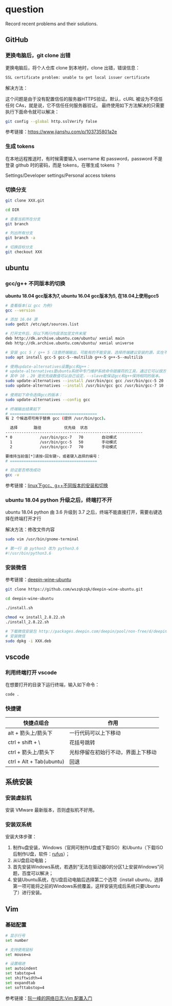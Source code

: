 # question
Record recent problems and their solutions.

## GitHub

### 更换电脑后，git clone 出错

更换电脑后，将个人仓库 clone 到本地时，clone 出错，错误信息：

```bash
SSL certificate problem: unable to get local issuer certificate
```

解决方法：

这个问题是由于没有配置信任的服务器HTTPS验证。默认，cURL 被设为不信任任何 CAs，就是说，它不信任任何服务器验证。
最终使用如下方法解决的只需要执行下面命令就可以解决：

```bash
git config --global http.sslVerify false
```

参考链接：https://www.jianshu.com/p/103735801a2e


### 生成 tokens

在本地远程推送时，有时候需要输入 username 和 password，password 不是登录 github 时的密码，而是 tokens，在哪生成 tokens ？

Settings/Developer settings/Personal access tokens

### 切换分支

```bash
git clone XXX.git

cd DIR

# 查看当前所在分支
git branch

# 列出所有分支
git branch -a

# 切换目标分支
git checkout XXX
```

## ubuntu

### gcc/g++ 不同版本的切换

**ubuntu 18.04 gcc版本为7, ubuntu 16.04 gcc版本为5, 在18.04上使用gcc5**

```bash
# 查看版本(以 gcc 为例)
gcc --version

# 添加 16.04 源
sudo gedit /etc/apt/sources.list

# 打开文件后，将以下两行内容添加至文件末尾
deb http://dk.archive.ubuntu.com/ubuntu/ xenial main
deb http://dk.archive.ubuntu.com/ubuntu/ xenial universe

# 安装 gcc 5 / g++ 5（注意终端输出，可能有的不能安装，选择终端建议安装的源，实在不行的就不安装）
sudo apt install gcc-5 gcc-5--multilib g++-5 g++-5--multilib

# 使用update-alternatives设置gcc和g++：
# update-alternatives是ubuntu系统中专门维护系统命令链接符的工具，通过它可以很方便的设置系统默认使用哪个命令、哪个软件版本。
# 其中 10 ，20 是优先级数值可以自己设定，--slave能保证gcc和g++保持相同的版本。
sudo update-alternatives --install /usr/bin/gcc gcc /usr/bin/gcc-5 20 --slave /usr/bin/g++ g++ /usr/bin/g++-5
sudo update-alternatives --install /usr/bin/gcc gcc /usr/bin/gcc-7 10 --slave /usr/bin/g++ g++ /usr/bin/g++-7

# 使用如下命令选择gcc的版本：
sudo update-alternatives --config gcc

# 终端输出结果如下
# ======================================
有 2 个候选项可用于替换 gcc (提供 /usr/bin/gcc)。

  选择       路径          优先级  状态
------------------------------------------------------------
* 0            /usr/bin/gcc-7   70        自动模式
  1            /usr/bin/gcc-5   50        手动模式
  2            /usr/bin/gcc-7   70        手动模式

要维持当前值[*]请按<回车键>，或者键入选择的编号：
# ======================================

# 验证是否修改成功
gcc -v
```

参考链接：[linux下gcc、g++不同版本的安装和切换](https://www.jianshu.com/p/f66eed3a3a25)

### ubuntu 18.04 python 升级之后，终端打不开

ubuntu 18.04 python 由 3.6 升级到 3.7 之后，终端不能直接打开，需要右键选择在终端打开才行

解决方法：修改文件内容

```bash
sudo vim /usr/bin/gnome-terminal

# 第一行 由 python3 改为 python3.6
#!/usr/bin/python3.6
```

### 安装微信

参考链接：[deepin-wine-ubuntu](https://github.com/wszqkzqk/deepin-wine-ubuntu)

```bash
git clone https://github.com/wszqkzqk/deepin-wine-ubuntu.git

cd deepin-wine-ubuntu

./install.sh

chmod +x install_2.8.22.sh
./install_2.8.22.sh

# 下载微信安装包 http://packages.deepin.com/deepin/pool/non-free/d/deepin.com.wechat/
# 安装微信
sudo dpkg -i XXX.deb
```

## vscode

### 利用终端打开 vscode

在想要打开的目录下运行终端，输入如下命令：
```bash
code .
```

### 快捷键
| 快捷点组合           | 作用                               |
| -------------------- | ---------------------------------- |
| alt + 箭头上/箭头下  | 一行代码可以上下移动               |
| ctrl + shift + \     | 花括号跳转                         |
| ctrl + 箭头上/箭头下 | 光标停留在初始行不动，界面上下移动 |
| ctrl + Alt + Tab(ubuntu)     | 回退                               |

## 系统安装

### 安装虚拟机

安装 VMware 最新版本，否则虚拟机不好用。

### 安装双系统

安装大体步骤：

1. 制作u盘安装，Windows（官网可制作U盘或下载ISO）和Ubuntu（下载ISO后制作U盘，软件：[rufus](https://rufus.ie/downloads/)）；
2. 从U盘启动电脑；
3. 首先安装Windows系统，若遇到“无法在驱动器0的分区1上安装Windows”问题，百度可以解决；
4. 安装Ubuntu系统，在U盘启动电脑后选择第二个选项（install ubuntu，选择第一项可能将之前的Windows系统覆盖，这样安装完成后系统只要Ubuntu了）进行安装。


## Vim

### 基础配置

```bash
# 显示行号
set number

# 支持使用鼠标
set mouse=a

# 设置缩进
set autoindent
set tabstop=4
set shiftwidth=4
set expandtab
set softtabstop=4
```

参考链接：[阮一峰的网络日志:Vim 配置入门](https://www.ruanyifeng.com/blog/2018/09/vimrc.html)

